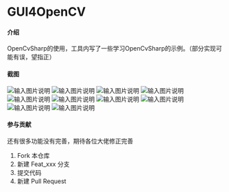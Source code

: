 # GUI4OpenCV

#### 介绍
OpenCvSharp的使用，工具内写了一些学习OpenCvSharp的示例。（部分实现可能有误，望指正）


#### 截图
![输入图片说明](https://foruda.gitee.com/images/1681951805490857476/22d7ca56_1184966.png "屏幕截图")
![输入图片说明](https://foruda.gitee.com/images/1681951829079707110/637e2479_1184966.png "屏幕截图")
![输入图片说明](https://foruda.gitee.com/images/1681951854652600045/e4c096cb_1184966.png "屏幕截图")
![输入图片说明](https://foruda.gitee.com/images/1681951888155995232/5d1ee4f2_1184966.png "屏幕截图")
![输入图片说明](https://foruda.gitee.com/images/1681951917742474535/21684c68_1184966.png "屏幕截图")
![输入图片说明](https://foruda.gitee.com/images/1681951941865431959/fd26eaf6_1184966.png "屏幕截图")
![输入图片说明](https://foruda.gitee.com/images/1681951953504288987/18a429ef_1184966.png "屏幕截图")
![输入图片说明](https://foruda.gitee.com/images/1681951971089949272/e097bd36_1184966.png "屏幕截图")
![输入图片说明](https://foruda.gitee.com/images/1681951997750948078/2aa146ae_1184966.png "屏幕截图")
![输入图片说明](https://foruda.gitee.com/images/1681952038461605170/c7d82bb4_1184966.png "屏幕截图")

#### 参与贡献

还有很多功能没有完善，期待各位大佬修正完善
1.  Fork 本仓库
2.  新建 Feat_xxx 分支
3.  提交代码
4.  新建 Pull Request

